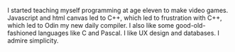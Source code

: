 I started teaching myself programming at age eleven to make video games.  Javascript and html canvas led to C++, which led to frustration with C++, which led to Odin my new daily compiler.  I also like some good-old-fashioned languages like C and Pascal.  I like UX design and databases.  I admire simplicity.
